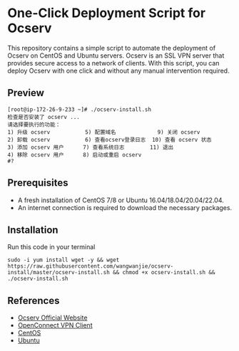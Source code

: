 # One-Click Deployment Script for Ocserv

This repository contains a simple script to automate the deployment of Ocserv on CentOS and Ubuntu servers. Ocserv is an SSL VPN server that provides secure access to a network of clients. With this script, you can deploy Ocserv with one click and without any manual intervention required.

## Preview

```
[root@ip-172-26-9-233 ~]# ./ocserv-install.sh 
检查是否安装了 ocserv ...
请选择要执行的功能：
1) 升级 ocserv           5) 配置域名             9) 关闭 ocserv
2) 卸载 ocserv           6) 查看ocserv登录日志  10) 查看 ocserv 状态
3) 添加 ocserv 用户      7) 查看系统日志        11) 退出
4) 移除 ocserv 用户      8) 启动或重启 ocserv
#? 
```

## Prerequisites

- A fresh installation of CentOS 7/8 or Ubuntu 16.04/18.04/20.04/22.04.
- An internet connection is required to download the necessary packages.

## Installation

 Run this code in your terminal

   ```
sudo -i yum install wget -y && wget https://raw.githubusercontent.com/wangwanjie/ocserv-install/master/ocserv-install.sh && chmod +x ocserv-install.sh && ./ocserv-install.sh
   ```


## References

- [Ocserv Official Website](http://www.infradead.org/ocserv/)
- [OpenConnect VPN Client](http://www.infradead.org/openconnect/)
- [CentOS](https://www.centos.org/)
- [Ubuntu](https://ubuntu.com/)